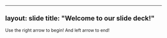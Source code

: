 ----
layout: slide
title: "Welcome to our slide deck!"
----

Use the right arrow to begin!
And left arrow to end!
